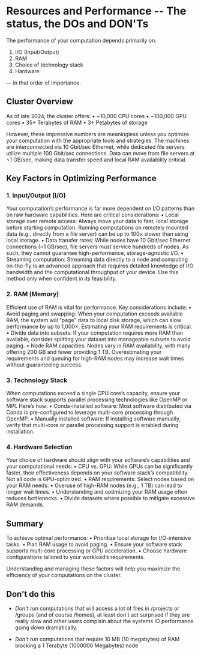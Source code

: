 # Resources and Performance -- The status, the DOs and DON'Ts

The performance of your computation depends primarily on:

 1. I/O (Input/Output)
 2. RAM
 3. Choice of technology stack
 4. Hardware

— in that order of importance.

## Cluster Overview

As of late 2024, the cluster offers:
 • ~10,000 CPU cores
 • ~100,000 GPU cores
 • 35+ Terabytes of RAM
 • 3+ Petabytes of storage

However, these impressive numbers are meaningless unless you optimize your computation with the appropriate tools and strategies. The machines are interconnected via 10 Gbit/sec Ethernet, while dedicated file servers utilize multiple 100 Gbit/sec connections. Data can move from file servers at ~1 GB/sec, making data transfer speed and local RAM availability critical.

## Key Factors in Optimizing Performance

### 1. Input/Output (I/O)

Your computation’s performance is far more dependent on I/O patterns than on raw hardware capabilities. Here are critical considerations:
 • Local storage over remote access:
Always move your data to fast, local storage before starting computation. Running computations on remotely mounted data (e.g., directly from a file server) can be up to 100× slower than using local storage.
 • Data transfer rates:
While nodes have 10 Gbit/sec Ethernet connections (~1 GB/sec), file servers must service hundreds of nodes. As such, they cannot guarantee high-performance, storage-agnostic I/O.
 • Streaming computation:
Streaming data directly to a node and computing on-the-fly is an advanced approach that requires detailed knowledge of I/O bandwidth and the computational throughput of your device. Use this method only when confident in its feasibility.

### 2. RAM (Memory)

Efficient use of RAM is vital for performance. Key considerations include:
 • Avoid paging and swapping:
When your computation exceeds available RAM, the system will “page” data to local disk storage, which can slow performance by up to 1,000×. Estimating your RAM requirements is critical.
 • Divide data into subsets:
If your computation requires more RAM than available, consider splitting your dataset into manageable subsets to avoid paging.
 • Node RAM capacities:
Nodes vary in RAM availability, with many offering 200 GB and fewer providing 1 TB. Overestimating your requirements and queuing for high-RAM nodes may increase wait times without guaranteeing success.

### 3. Technology Stack

When computations exceed a single CPU core’s capacity, ensure your software stack supports parallel processing technologies like OpenMP or MPI. Here’s how:
 • Conda-installed software:
Most software distributed via Conda is pre-configured to leverage multi-core processing through OpenMP.
 • Manually installed software:
If installing software manually, verify that multi-core or parallel processing support is enabled during installation.

### 4. Hardware Selection

Your choice of hardware should align with your software’s capabilities and your computational needs:
 • CPU vs. GPU:
While GPUs can be significantly faster, their effectiveness depends on your software stack’s compatibility. Not all code is GPU-optimized.
 • RAM requirements:
Select nodes based on your RAM needs:
 • Overuse of high-RAM nodes (e.g., 1 TB) can lead to longer wait times.
 • Understanding and optimizing your RAM usage often reduces bottlenecks.
 • Divide datasets where possible to mitigate excessive RAM demands.

## Summary

To achieve optimal performance:
 • Prioritize local storage for I/O-intensive tasks.
 • Plan RAM usage to avoid paging.
 • Ensure your software stack supports multi-core processing or GPU acceleration.
 • Choose hardware configurations tailored to your workload’s requirements.

Understanding and managing these factors will help you maximize the efficiency of your computations on the cluster.

## Don't do this

- _Don't run_ computations that will access a lot of files in /projects or /groups (and of course /homes), at least don't act surprised if they are really slow and other users complain about the systems IO performance going down dramatically.

- _Don't run_ computations that require 10 MB (10 megabytes) of RAM blocking a 1 Terabyte (1000000 Megabytes) node


